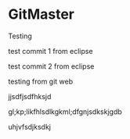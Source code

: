 GitMaster
=========

Testing 

test commit 1 from eclipse

test commit 2 from eclipse

testing from git web



jjsdfjsdfhksjd



gl;kp;likfhlsdlkgkml;dfgnjsdkskjgdb

uhjvfsdjksdkj

